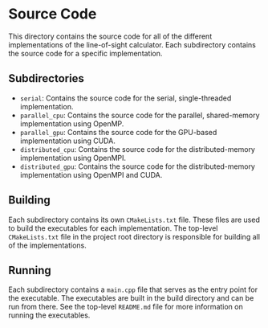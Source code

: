 # Source Code

This directory contains the source code for all of the different implementations of the line-of-sight
calculator. Each subdirectory contains the source code for a specific implementation.

## Subdirectories

- `serial`: Contains the source code for the serial, single-threaded implementation.
- `parallel_cpu`: Contains the source code for the parallel, shared-memory implementation using OpenMP.
- `parallel_gpu`: Contains the source code for the GPU-based implementation using CUDA.
- `distributed_cpu`: Contains the source code for the distributed-memory implementation using OpenMPI.
- `distributed_gpu`: Contains the source code for the distributed-memory implementation using OpenMPI and CUDA.

## Building

Each subdirectory contains its own `CMakeLists.txt` file. These files are used to build the executables
for each implementation. The top-level `CMakeLists.txt` file in the project root directory is responsible
for building all of the implementations.

## Running

Each subdirectory contains a `main.cpp` file that serves as the entry point for the executable. The
executables are built in the build directory and can be run from there. See the top-level `README.md`
file for more information on running the executables.
